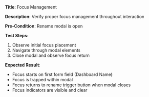 **Title**: Focus Management

**Description**: Verify proper focus management throughout interaction

**Pre-Condition**: Rename modal is open

**Test Steps**:
1. Observe initial focus placement
2. Navigate through modal elements
3. Close modal and observe focus return

**Expected Result**:
- Focus starts on first form field (Dashboard Name)
- Focus is trapped within modal
- Focus returns to rename trigger button when modal closes
- Focus indicators are visible and clear